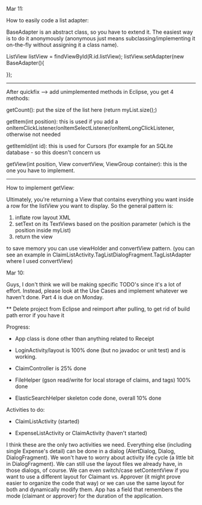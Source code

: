 Mar 11:

How to easily code a list adapter:

BaseAdapter is an abstract class, so you have to extend it.
The easiest way is to do it anonymously (anonymous just means subclassing/implementing it on-the-fly without assigning it a class name).

ListView listView = findViewById(R.id.listView);
listView.setAdapter(new BaseAdapter(){

});

--------------

After quickfix --> add unimplemented methods in Eclipse, you get 4 methods:

getCount(): put the size of the list here (return myList.size();)

getItem(int position): this is used if you add a onItemClickListener/onItemSelectListener/onItemLongClickListener, otherwise not needed

getItemId(int id): this is used for Cursors (for example for an SQLite database - so this doesn't concern us

getView(int position, View convertView, ViewGroup container): this is the one you have to implement.

------------------

How to implement getView:

Ultimately, you're returning a View that contains everything you want inside a row for the listView you want to display. So the general pattern is:

1. inflate row layout XML
2. setText on its TextViews based on the position parameter (which is the position inside myList)
3. return the view

to save memory you can use viewHolder and convertView pattern.
(you can see an example in ClaimListActivity.TagListDialogFragment.TagListAdapter where I used convertView)






Mar 10:

Guys, I don't think we will be making specific TODO's since it's a lot of effort. Instead, please look at the Use Cases and implement whatever we haven't done. Part 4 is due on Monday.

** Delete project from Eclipse and reimport after pulling, to get rid of build path error if you have it


Progress:

- App class is done other than anything related to Receipt
 
- LoginActivity/layout is 100% done (but no javadoc or unit test) and is working.
 
- ClaimController is 25% done
 
- FileHelper (gson read/write for local storage of claims, and tags) 100% done

- ElasticSearchHelper skeleton code done, overall 10% done


Activities to do:

- ClaimListActivity (started)

- ExpenseListActivity or ClaimActivity (haven't started)

I think these are the only two activities we need. Everything else (including single Expense's detail) can be done in a dialog (AlertDialog, Dialog, DialogFragment). We won't have to worry about activity life cycle (a little bit in DialogFragment). We can still use the layout files we already have, in those dialogs, of course.
We can even switch/case setContentView if you want to use a different layout for Claimant vs. Approver (it might prove easier to organize the code that way) or we can use the same layout for both and dynamically modify them. App has a field that remembers the mode (claimant or approver) for the duration of the application.
